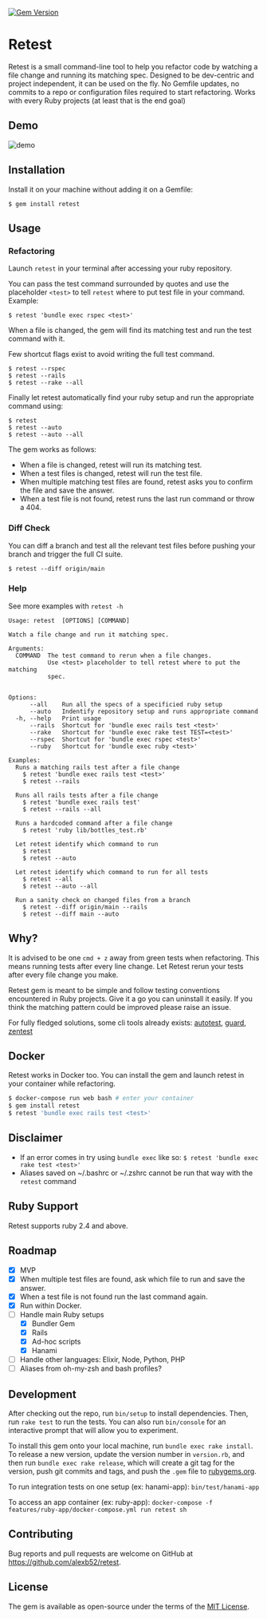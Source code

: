 [![Gem Version](https://badge.fury.io/rb/retest.svg)](https://badge.fury.io/rb/retest)

# Retest

Retest is a small command-line tool to help you refactor code by watching a file change and running its matching spec. Designed to be dev-centric and project independent, it can be used on the fly. No Gemfile updates, no commits to a repo or configuration files required to start refactoring. Works with every Ruby projects (at least that is the end goal)

## Demo

![demo](https://alexbarret.com/images/external/retest-demo-26bcad04.gif)

## Installation

Install it on your machine without adding it on a Gemfile:

    $ gem install retest

## Usage
### Refactoring

Launch `retest` in your terminal after accessing your ruby repository.

You can pass the test command surrounded by quotes and use the placeholder `<test>` to tell `retest` where to put test file in your command. Example:

    $ retest 'bundle exec rspec <test>'

When a file is changed, the gem will find its matching test and run the test command with it. 

Few shortcut flags exist to avoid writing the full test command.

    $ retest --rspec
    $ retest --rails
    $ retest --rake --all

Finally let retest automatically find your ruby setup and run the appropriate command using:

    $ retest
    $ retest --auto
    $ retest --auto --all

The gem works as follows:

* When a file is changed, retest will run its matching test.
* When a test files is changed, retest will run the test file.
* When multiple matching test files are found, retest asks you to confirm the file and save the answer.
* When a test file is not found, retest runs the last run command or throw a 404.

### Diff Check

You can diff a branch and test all the relevant test files before pushing your branch and trigger the full CI suite. 

    $ retest --diff origin/main

### Help

See more examples with `retest -h`

```
Usage: retest  [OPTIONS] [COMMAND]

Watch a file change and run it matching spec.

Arguments:
  COMMAND  The test command to rerun when a file changes.
           Use <test> placeholder to tell retest where to put the matching
           spec.
           

Options:
      --all    Run all the specs of a specificied ruby setup
      --auto   Indentify repository setup and runs appropriate command
  -h, --help   Print usage
      --rails  Shortcut for 'bundle exec rails test <test>'
      --rake   Shortcut for 'bundle exec rake test TEST=<test>'
      --rspec  Shortcut for 'bundle exec rspec <test>'
      --ruby   Shortcut for 'bundle exec ruby <test>'

Examples:
  Runs a matching rails test after a file change
    $ retest 'bundle exec rails test <test>'
    $ retest --rails

  Runs all rails tests after a file change
    $ retest 'bundle exec rails test'
    $ retest --rails --all

  Runs a hardcoded command after a file change
    $ retest 'ruby lib/bottles_test.rb'

  Let retest identify which command to run
    $ retest
    $ retest --auto

  Let retest identify which command to run for all tests
    $ retest --all
    $ retest --auto --all

  Run a sanity check on changed files from a branch
    $ retest --diff origin/main --rails
    $ retest --diff main --auto
```

## Why?
It is advised to be one `cmd + z` away from green tests when refactoring. This means running tests after every line change. Let Retest rerun your tests after every file change you make.

Retest gem is meant to be simple and follow testing conventions encountered in Ruby projects. Give it a go you can uninstall it easily. If you think the matching pattern could be improved please raise an issue.

For fully fledged solutions, some cli tools already exists: [autotest](https://github.com/grosser/autotest), [guard](https://github.com/guard/guard), [zentest](https://github.com/seattlerb/zentest)

## Docker

Retest works in Docker too. You can install the gem and launch retest in your container while refactoring.
```bash
$ docker-compose run web bash # enter your container
$ gem install retest
$ retest 'bundle exec rails test <test>'
```

## Disclaimer
* If an error comes in try using `bundle exec` like so: `$ retest 'bundle exec rake test <test>'`
* Aliases saved on ~/.bashrc or ~/.zshrc cannot be run that way with the `retest` command

## Ruby Support

Retest supports ruby 2.4 and above.

## Roadmap

- [x] MVP
- [x] When multiple test files are found, ask which file to run and save the answer.
- [x] When a test file is not found run the last command again.
- [x] Run within Docker.
- [ ] Handle main Ruby setups
  - [x] Bundler Gem
  - [x] Rails
  - [x] Ad-hoc scripts
  - [x] Hanami
- [ ] Handle other languages: Elixir, Node, Python, PHP
- [ ] Aliases from oh-my-zsh and bash profiles?

## Development

After checking out the repo, run `bin/setup` to install dependencies. Then, run `rake test` to run the tests. You can also run `bin/console` for an interactive prompt that will allow you to experiment.

To install this gem onto your local machine, run `bundle exec rake install`. To release a new version, update the version number in `version.rb`, and then run `bundle exec rake release`, which will create a git tag for the version, push git commits and tags, and push the `.gem` file to [rubygems.org](https://rubygems.org).

To run integration tests on one setup (ex: hanami-app): `bin/test/hanami-app`

To access an app container (ex: ruby-app): `docker-compose -f features/ruby-app/docker-compose.yml run retest sh`


## Contributing

Bug reports and pull requests are welcome on GitHub at https://github.com/alexb52/retest.


## License

The gem is available as open-source under the terms of the [MIT License](https://opensource.org/licenses/MIT).
